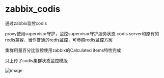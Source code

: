 # zabbix_codis
通过zabbix监控codis

proxy使用supervisor守护，监控supervisor守护服务状态
codis server和原有的redis兼容，当作普通的redis监控，可参照redis监控方案

集群用量百分比监控使用zabbix的Calculated items特性完成

只上传了codis集群状态监控模版

 ![image](https://github.com/yuliu1212/zabbix_codis/blob/master/D676E7BB-BA88-47A2-B470-EA31DCD121AF.png)
